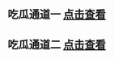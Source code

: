 ## 吃瓜通道一 <a rel="nofollow noopener" href="https://av8600.github.io/image/%E5%A6%82%E4%BD%95%E6%94%B9host%E6%96%87%E4%BB%B6" target="_blank">点击查看</a>
## 吃瓜通道二 <a rel="nofollow noopener" href="https://av8600.github.io/image/%E5%A6%82%E4%BD%95%E6%94%B9host%E6%96%87%E4%BB%B6" target="_blank">点击查看</a>
